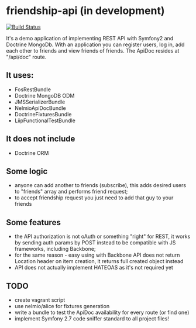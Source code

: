 # friendship-api (in development)
[![Build Status](https://travis-ci.org/nazar256/friendship-api.svg)](https://travis-ci.org/nazar256/friendship-api)

It's a demo application of implementing REST API with Symfony2 and Doctrine MongoDb. 
With an application you can register users, log in, add each other to friends and view friends of friends. 
The ApiDoc resides at "/api/doc" route.

## It uses:
* FosRestBundle
* Doctrine MongoDB ODM
* JMSSerializerBundle
* NelmioApiDocBundle
* DoctrineFixturesBundle
* LiipFunctionalTestBundle

## It does not include
* Doctrine ORM

## Some logic
* anyone can add another to friends (subscribe), this adds desired users to 
"friends" array and performs friend request;
* to accept friendship request you just need to add that guy to your friends

## Some features
* the API authorization is not oAuth or something "right" for REST, it works by sending auth params by POST 
instead to be compatible with JS frameworks, including Backbone;
* for the same reason - easy using with Backbone API does not return Location 
header on item creation, it returns full created object instead
* API does not actually implement HATEOAS as it's not required yet

## TODO
* create vagrant script
* use nelmio/alice for fixtures generation
* write a bundle to test the ApiDoc availability for every route (or find one)
* implement Symfony 2.7 code sniffer standard to all project files!